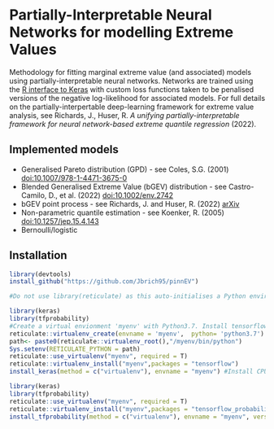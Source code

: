 #  Partially-Interpretable Neural Networks for modelling Extreme Values
Methodology for fitting marginal extreme value (and associated) models using partially-interpretable neural networks. Networks are trained using the [R interface to Keras](https://cloud.r-project.org/web/packages/keras/index.html) with custom loss functions taken to be penalised versions of the negative log-likelihood for associated models. For full details on the partially-interpertable deep-learning framework for extreme value analysis, see  Richards, J., Huser, R. <i>A unifying partially-interpretable framework for neural network-based extreme quantile regression</i> (2022).

## Implemented models
* Generalised Pareto distribution (GPD) - see Coles, S.G. (2001) [doi:10.1007/978-1-4471-3675-0](https://doi.org/10.1007%2F978-1-4471-3675-0)
* Blended Generalised Extreme Value (bGEV) distribution - see Castro-Camilo, D., et al. (2022) [doi:10.1002/env.2742](https://doi.org/10.1002/env.2742)
* bGEV point process - see Richards, J. and Huser, R. (2022) [arXiv](https://arxiv.org/abs/2208.07581)
* Non-parametric quantile estimation - see Koenker, R. (2005) [doi:10.1257/jep.15.4.143](https://doi.org/10.1257/jep.15.4.143)
* Bernoulli/logistic
## Installation

```r
library(devtools)
install_github("https://github.com/Jbrich95/pinnEV")

#Do not use library(reticulate) as this auto-initialises a Python environment. Instead call functions directly

library(keras)
library(tfprobability)
#Create a virtual envionment 'myenv' with Python3.7. Install tensorflow and tfprobability within this environment.
reticulate::virtualenv_create(envname = 'myenv',  python= 'python3.7')
path<- paste0(reticulate::virtualenv_root(),"/myenv/bin/python")
Sys.setenv(RETICULATE_PYTHON = path)
reticulate::use_virtualenv("myenv", required = T)
reticulate::virtualenv_install("myenv",packages = "tensorflow")
install_keras(method = c("virtualenv"), envname = "myenv") #Install CPU version of tensorflow

library(keras)
library(tfprobability)
reticulate::use_virtualenv("myenv", required = T)
reticulate::virtualenv_install("myenv",packages = "tensorflow_probability")
install_tfprobability(method = c("virtualenv"), envname = "myenv", version="0.14.0")

```

